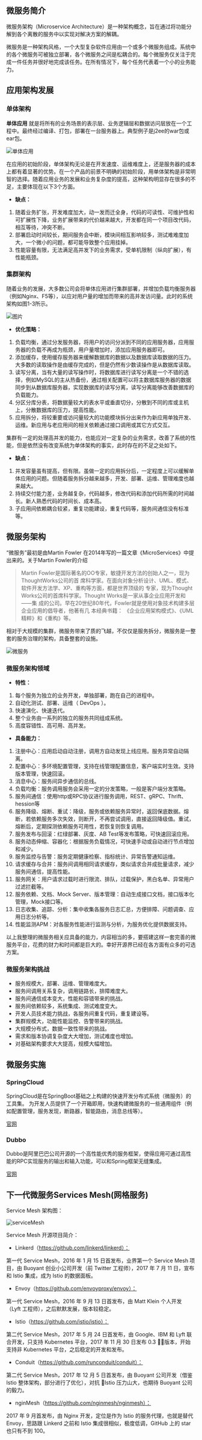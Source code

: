 微服务简介
-----

微服务架构（Microservice Architecture）是一种架构概念，旨在通过将功能分解到各个离散的服务中以实现对解决方案的解耦。

微服务是一种架构风格，一个大型复杂软件应用由一个或多个微服务组成。系统中的各个微服务可被独立部署，各个微服务之间是松耦合的。每个微服务仅关注于完成一件任务并很好地完成该任务。在所有情况下，每个任务代表着一个小的业务能力。

## 应用架构发展

### 单体架构

**单体应用** 就是将所有的业务场景的表示层、业务逻辑层和数据访问层放在一个工程中。最终经过编译、打包，部署在一台服务器上。典型例子是j2ee的war包或ear包。

![单体应用](single.png)

在应用的初始阶段，单体架构无论是在开发速度、运维难度上，还是服务器的成本上都有着显著的优势。在一个产品的前景不明确的初始阶段，用单体架构是非常明智的选择。随着应用业务的发展和业务复杂度的提高，这种架构明显存在很多的不足，主要体现在以下3个方面。
  
* **缺点：**
  
1. 随着业务扩张，开发难度加大，动一发而迁全身，代码的可读性、可维护性和可扩展性下降，业务扩展带来的代价越来越大，开发都在同一个项目改代码，相互等待，冲突不断。
2. 部署启动时间较长，期间服务会中断，模块间相互影响较多，测试难难度加大，一个微小的问题，都可能导致整个应用挂掉。
3. 性能容量有限，无法满足高并发下的业务需求，受单机限制（纵向扩展），有性能瓶颈。

### 集群架构

随着业务的发展，大多数公司会将单体应用进行集群部署，并增加负载均衡服务器（例如Nginx、F5等），以应对用户量的增加而带来的高并发访问量。此时的系统架构如图1-3所示。

![图片](cluster.png)

* **优化策略：**
  
1. 负载均衡，通过分发服务器，将用户的访问分派到不同的应用服务器，应用服务器的负载不再成为瓶颈，用户量增加时，添加应用服务器即可。
2. 添加缓存，使用缓存服务器来缓解数据库的数据以及数据库读取数据的压力。大多数的读取操作是由缓存完成的，但是仍然有少数读操作是从数据库读取。
3. 读写分离，当有大量的读写操作时，将数据库进行读写分离是一个不错的选择，例如MySQL的主从热备份，通过相关配置可以将主数据库服务器的数据同步到从数据库服务器，实现数据库的读写分离，读写分离能够改善数据库的负载能力。
4. 分区分库分表，将数据量较大的表水平或垂直切分，分散到不同的库或主机上，分散数据库的压力，提高性能。
5. 应用拆分，将较重要或访问量较大的功能模块拆分出来作为新应用单独开发、运维。新应用与老应用间的相关依赖通过接口调用或其它方式交互。

集群有一定的处理高并发的能力，也能应对一定复杂的业务需求，改善了系统的性能，但是依然没有改变系统为单体架构的事实，此时存在的不足之处如下。

* **缺点：**

1. 并发容量虽有提高，但有限。虽做一定的应用拆分后，一定程度上可以缓解单体应用的问题。但随着服务拆分越来越多，开发、部署、运维、管理难度也越来越大。
2. 持续交付能力差，业务越复杂，代码越多，修改代码和添加代码所需的时间越长。新人熟悉代码的时间长、成本高。
3. 子应用间依赖耦合较紧，重复功能建设，重复代码等，服务间通信没有标准等。

## 微服务架构

“微服务”最初是由Martin Fowler 在2014年写的一篇文章《MicroServices》中提出来的。关于Martin Fowler的介绍

>Martin Fowler是国际著名的OO专家，敏捷开发方法的创始人之一，现为ThoughtWorks公司的首
席科学家。在面向对象分析设计、UML、模式、软件开发方法学、XP、重构等方面，都是世界顶级的
专家，现为Thought Works公司的首席科学家。Thought Works是一家从事企业应用开发和——集
成的公司。早在20世纪80年代，Fowler就是使用对象技术构建多层企业应用的倡导者，他著有几
本经典书籍： 《企业应用架构模式》、《UML精粹》和《重构》等。

相对于大规模的集群，微服务带来了质的飞越，不仅仅是服务拆分，微服务是一整套的服务治理的架构，具备整套的设施。

![微服务](micro2.png)

### 微服务架构领域

* **特性：**

1. 每个服务为独立的业务开发，单独部署，跑在自己的进程中。
2. 自动化测试、部署、运维（ DevOps ）。
3. 快速演化、快速迭代。
4. 整个业务由一系列的独立的服务共同组成系统。
5. 高度容错性、高可用、高并发。

* **具备能力：**

1. 注册中心：应用启动自动注册，调用方自动发现上线应用。服务异常自动隔离。
2. 配置中心：多环境配置管理，支持在线管理配置信息，客户端实时生效。支持版本管理，快速回滚。
3. 消息中心：服务间异步通信的总线。
4. 负载均衡：服务调用服务会采用一定的分发策略，一般是客户端分发策略。
5. 服务间通信：使用http或RPC协议进行服务调用，REST、gRPC、Thrift、hession等
6. 服务降级、熔断、重试：降级，服务或依赖服务异常时，返回保底数据。熔断，若依赖服务多次失效，则断开，不再尝试调用，直接返回降级值。重试，熔断后，定期探测依赖服务可用性，若恢复则恢复调用。
7. 服务发布与回滚：红绿部署、灰度、AB Test等发布策略，可快速回滚应用。
8. 服务动态伸缩、容器化：根据服务负载情况，可快速手动或自动进行节点增加和减少。
9. 服务监控与告警：服务定期健康检察、指标统计、异常告警通知运维。
10. 请求缓存与合并：服务间调用相同请求缓存，类似请求合并成批量请求，减少服务间通信，提高性能。
11. 服务网关：用户请求过载时进行限流、排队，过载保护，黑白名单、异常用户过滤拦截等。
12. 服务依赖、文档、Mock Server、版本管理：自动生成接口文档，接口版本化管理，Mock接口等。
13. 日志收集、追踪、分析：集中收集各服务日志汇总，方便排障、问题调查、应用日志分析等。
14. 性能监测APM：对各服务性能进行监测与分析，为服务优化提供数据支持。

以上我整理的微服务相关应具备的能力，内容相当的多，要搭建这样一套完善的微服务平台，花费的财力和时间都是巨大的。幸好开源界已经在各方面有众多的可选方案。

### 微服务架构挑战

* 服务规模大，部署、运维、管理难度大。
* 服务间调用关系复杂，调用链路长，排障难度大。
* 服务间通信成本变大，性能和容错带来的挑战。
* 服务间依赖较多，系统集成、测试难度变大。
* 开发人员技术能力挑战，各服务间重复代码，重复建设等。
* 集群规模大，功能性能监控、告警带来的挑战。
* 大规模分布式，数据一致性带来的挑战。
* 需求和版本协调复杂度大大增加，测试难度也增加。
* 对基础架构要求大大提高，规模大幅增加。

## 微服务实施

### SpringCloud

SpringCloud是在SpringBoot基础之上构建的快速开发分布式系统（微服务）的工具集。
为开发人员提供了一个开箱即用，快速构建微服务的一些通用组件（例如配置管理，服务发现，断路器，智能路由，消息总线等）。

[官网](http://spring.io/spring-cloud)

### Dubbo

Dubbo是阿里巴巴公司开源的一个高性能优秀的服务框架，使得应用可通过高性能的RPC实现服务的输出和输入功能，可以和Spring框架无缝集成。

[官网](http://dubbo.apache.org/#!/?lang=zh-cn)


### 

## 下一代微服务Services Mesh(网格服务)

Service Mesh 架构图：

![serviceMesh](serviceMesh.png)

Service Mesh 开源项目简介：

* Linkerd（https://github.com/linkerd/linkerd）：

第一代 Service Mesh，2016 年 1 月 15 日首发布，业界第一个 Service Mesh 项目，由 Buoyant 创业小公司开发（前 Twitter 工程师），2017 年 7 月 11 日，宣布和 Istio 集成，成为 Istio 的数据面板。

* Envoy（https://github.com/envoyproxy/envoy）：

第一代 Service Mesh，2016 年 9 月 13 日首发布，由 Matt Klein 个人开发（Lyft 工程师），之后默默发展，版本较稳定。

* Istio（https://github.com/istio/istio）：

第二代 Service Mesh，2017 年 5 月 24 日首发布，由 Google、IBM 和 Lyft 联合开发，只支持 Kubernetes 平台，2017 年 11 月 30 日发布 0.3 版本，开始支持非 Kubernetes 平台，之后稳定的开发和发布。

* Conduit（https://github.com/runconduit/conduit）：

第二代 Service Mesh，2017 年 12 月 5 日首发布，由 Buoyant 公司开发（借鉴 Istio 整体架构，部分进行了优化），对抗 Istio 压力山大，也期待 Buoyant 公司的毅力。

* nginMesh（https://github.com/nginmesh/nginmesh）：

2017 年 9 月首发布，由 Nginx 开发，定位是作为 Istio 的服务代理，也就是替代 Envoy，思路跟 Linkerd 之前和 Istio 集成很相似，极度低调，GitHub 上的 star 也只有不到 100。


